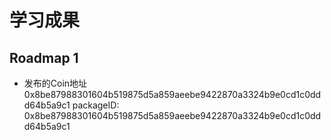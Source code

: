 # 学习成果

## Roadmap 1
- 发布的Coin地址 0x8be87988301604b519875d5a859aeebe9422870a3324b9e0cd1c0ddd64b5a9c1
packageID: 0x8be87988301604b519875d5a859aeebe9422870a3324b9e0cd1c0ddd64b5a9c1

